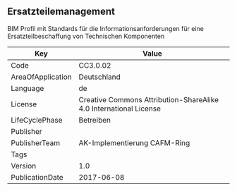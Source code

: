 ## Ersatzteilemanagement
BIM Profil mit Standards für die Informationsanforderungen für eine Ersatzteilbeschaffung von Technischen Komponenten

Key | Value |
--|--|
Code | CC3.0.02 |  
AreaOfApplication | Deutschland |  
Language | de |  
License | Creative Commons Attribution-ShareAlike 4.0 International License |  
LifeCyclePhase | Betreiben |  
Publisher | [](https://www.cafm-connect.org) |  
PublisherTeam | AK-Implementierung CAFM-Ring |  
Tags |  |  
Version | 1.0 |  
PublicationDate | 2017-06-08 |  
